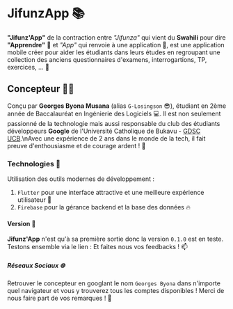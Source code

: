 # JifunzApp 📚

**"Jifunz'App"** de la contraction entre _"Jifunza"_ qui vient du **Swahili** pour dire **"Apprendre"** 📖 et _"App"_ qui renvoie à une application 📱, est une application mobile créer pour aider les étudiants dans leurs études en regroupant une collection des anciens questionnaires d'examens, interrogartions, TP, exercices, ... 🚀

## Concepteur 👨‍💻

Conçu par **Georges Byona Musana** (alias ```G-Losingson``` 😎), étudiant en 2ème année de Baccalauréat en Ingénierie des Logiciels 💻. Il est non seulement passionné de la technologie mais aussi responsable du club des étudiants développeurs **Google** de l'Université Catholique de Bukavu - [GDSC UCB](https://gdsc.community.dev/universite-catholique-de-bukavu-bukavu-democratic-republic-of-the-congo/).\nAvec une expérience de 2 ans dans le monde de la tech, il fait preuve d'enthousiasme et de courage ardent ! 🎊

### Technologies 🧰

Utilisation des outils modernes de développement :
1. ```Flutter``` pour une interface attractive et une meilleure expérience utilisateur 💙
2. ```Firebase``` pour la gérance backend et la base des données 🔥

#### Version 📱

**Jifunz'App** n'est qu'à sa première sortie donc la version ```0.1.0``` est en teste.
Testons ensemble via le lien : 
Et faites nous vos feedbacks ! 📫

##### Réseaux Sociaux 🌐

Retrouver le concepteur en googlant le nom ```Georges Byona``` dans n'importe quel navigateur et vous y trouverez tous les comptes disponibles !
Merci de nous faire part de vos remarques ! 🙂
